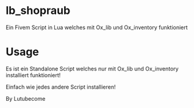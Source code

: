 # lb_shopraub
Ein Fivem Script in Lua welches mit Ox_lib und Ox_inventory funktioniert

# Usage

Es ist ein Standalone Script welches nur mit Ox_lib und Ox_inventory installiert funktioniert!

Einfach wie jedes andere Script installieren!

By Lutubecome

